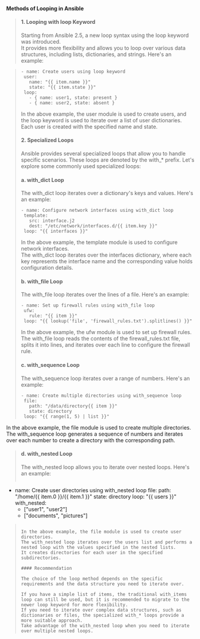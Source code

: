 #### Methods of Looping in Ansible

>#### 1. Looping with loop Keyword  
>Starting from Ansible 2.5, a new loop syntax using the loop keyword was introduced.  
>It provides more flexibility and allows you to loop over various data structures, including lists, dictionaries, and strings. Here's an example:  
  
>```  
>- name: Create users using loop keyword  
>  user:   
>    name: "{{ item.name }}"  
>    state: "{{ item.state }}"  
>  loop:  
>    - { name: user1, state: present }  
>    - { name: user2, state: absent }  
>```
>
>In the above example, the user module is used to create users, and the loop keyword is used to iterate over a list of user dictionaries. Each user is created with the specified name and state.   
>
>#### 2. Specialized Loops  
>Ansible provides several specialized loops that allow you to handle specific scenarios. These loops are denoted by the with_* prefix. Let's explore some commonly used specialized loops:    
> 
>#### a. with_dict Loop   
>
>The with_dict loop iterates over a dictionary's keys and values. Here's an example:  
>
>```
>- name: Configure network interfaces using with_dict loop
>  template:
>    src: interface.j2
>    dest: "/etc/network/interfaces.d/{{ item.key }}"
>  loop: "{{ interfaces }}"
>```
>  
>In the above example, the template module is used to configure network interfaces.   
>The with_dict loop iterates over the interfaces dictionary, where each key represents the interface name and the corresponding value holds configuration details.   
>
>#### b. with_file Loop
>
>The with_file loop iterates over the lines of a file. Here's an example:  
>
>```
>- name: Set up firewall rules using with_file loop
>  ufw:
>    rule: "{{ item }}"
>  loop: "{{ lookup('file', 'firewall_rules.txt').splitlines() }}"
>```
>In the above example, the ufw module is used to set up firewall rules. The with_file loop reads the contents of the firewall_rules.txt file, splits it into lines, and iterates over each line to configure the firewall rule.  
>  
>#### c. with_sequence Loop  
>  
>The with_sequence loop iterates over a range of numbers. Here's an example:  
>
>```
>- name: Create multiple directories using with_sequence loop
>  file:
>    path: "/data/directory{{ item }}"
>    state: directory
>  loop: "{{ range(1, 5) | list }}"
>```
In the above example, the file module is used to create multiple directories. The with_sequence loop generates a sequence of numbers and iterates over each number to create a directory with the corresponding path.  
>  
>#### d. with_nested Loop
>  
>The with_nested loop allows you to iterate over nested loops. Here's an example:  
>```
- name: Create user directories using with_nested loop
  file:
    path: "/home/{{ item.0 }}/{{ item.1 }}"
    state: directory
  loop: "{{ users }}"
  with_nested:
    - ["user1", "user2"]
    - ["documents", "pictures"]
>```
>  
>In the above example, the file module is used to create user directories.
>The with_nested loop iterates over the users list and performs a nested loop with the values specified in the nested lists. 
>It creates directories for each user in the specified subdirectories.
>  
>#### Recommendation
>  
>The choice of the loop method depends on the specific requirements and the data structure you need to iterate over.
>
>If you have a simple list of items, the traditional with_items loop can still be used, but it is recommended to migrate to the newer loop keyword for more flexibility.
>If you need to iterate over complex data structures, such as dictionaries or files, the specialized with_* loops provide a more suitable approach.
>Take advantage of the with_nested loop when you need to iterate over multiple nested loops.
